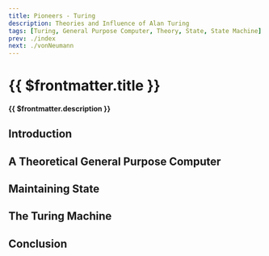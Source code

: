 ```yaml
---
title: Pioneers - Turing
description: Theories and Influence of Alan Turing
tags: [Turing, General Purpose Computer, Theory, State, State Machine]
prev: ./index
next: ./vonNeumann
---
```


# {{ $frontmatter.title }}

#### {{ $frontmatter.description }}

<KeyConcepts :ConceptArray= "[
{
  Concept:'A Theoretical General Purpose Computer',
  Details:'While the technology did not exist to build his vision, Turing, nevertheless, defined the components and interactions needed to create a general purpose computer'
},
{
  Concept:'Maintaining State',
  Details:'The state machine is the heart of Turing\'s theory, allowing computer to execute based on changing inputs and internal events'
},
{
  Concept:'The Turing Machine',
  Details:'The theoretical model that defined the actual creation a decade later'
}
]" />

## Introduction

## A Theoretical General Purpose Computer

## Maintaining State

## The Turing Machine

## Conclusion